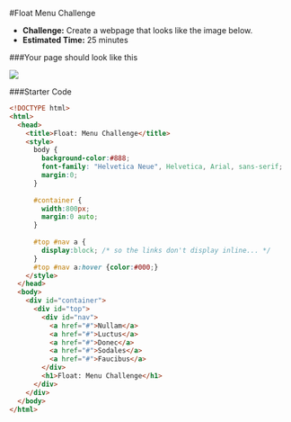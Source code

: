 #Float Menu Challenge

* **Challenge:** Create a webpage that looks like the image below.
* **Estimated Time:** 25 minutes

###Your page should look like this

![](https://raw.github.com/christensenacademy/christensen-academy/master/modules/css-layouts/challenges/float-menu-challenge.png)

###Starter Code

```html
<!DOCTYPE html>
<html>
  <head>
    <title>Float: Menu Challenge</title>
    <style>
      body {
        background-color:#888;
        font-family: "Helvetica Neue", Helvetica, Arial, sans-serif;
        margin:0;
      }
      
      #container {
        width:800px;
        margin:0 auto;
      }
      
      #top #nav a {
        display:block; /* so the links don't display inline... */
      }
      #top #nav a:hover {color:#000;}
    </style>
  </head>
  <body>
    <div id="container">
      <div id="top">
        <div id="nav">
          <a href="#">Nullam</a>
          <a href="#">Luctus</a>
          <a href="#">Donec</a>
          <a href="#">Sodales</a>
          <a href="#">Faucibus</a>
        </div>
        <h1>Float: Menu Challenge</h1>
      </div>
    </div>
  </body>
</html>
```

